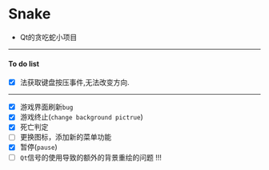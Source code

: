 # Snake 
- Qt的贪吃蛇小项目
---
#### To do list 
- [x] 法获取键盘按压事件,无法改变方向.

---
- [x] 游戏界面刷新`bug`
- [x] 游戏终止(`change background pictrue`)
- [x] 死亡判定
- [ ] 更换图标，添加新的菜单功能
- [x] 暂停(`pause`)
- [ ] `Qt`信号的使用导致的额外的背景重绘的问题 !!!